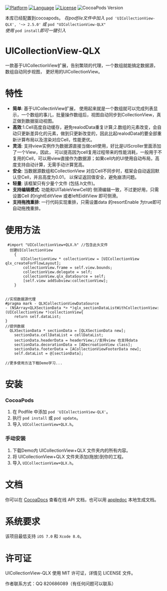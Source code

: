 
[![Platform](https://img.shields.io/badge/platform-iOS-red.svg)](https://developer.apple.com/iphone/index.action)
[![Language](http://img.shields.io/badge/language-OC-yellow.svg?style=flat
)](https://en.wikipedia.org/wiki/Objective-C)
[![License](https://img.shields.io/badge/license-MIT-blue.svg)](http://mit-license.org)
![CocoaPods Version](https://img.shields.io/badge/pod-v1.0.0-brightgreen.svg)

本库已经配置到cocoapods。
_在podfile文件中加入_ `pod 'UICollectionView-QLX', '~> 2.5.0'` _或_ `pod "UICollectionView-QLX"`
<br />_使用_ `pod install`_即可一键引入_
# UICollectionView-QLX
一款基于UICollectionView扩展，告别繁琐的代理，一个数组就能搞定数据源，数组自动同步视图， 更好用的UICollectionView。


特性
==============
- **简单**: 基于UICollectinView扩展， 使用起来就是一个数组就可以完成列表显示，一个数组的事儿，批量操作数组后，视图自动同步到CollectionView，真正做到数据驱动视图。
- **高效**:1.Cell高度自动缓存，避免realodData重复计算;2.数组的元素改变，会自动只更新差异化的元素，做到只更新改变的，因此比起realodData的要全部重新计算布局以及渲染对应Cell，性能更优。
- **灵活**: 支持view实例作为数据源直接当做cell使用，好比是UIScroller里面添加了一个View，因此， 可以提高因为cell复用过程带来的性能消耗，一般用于不复用的Cell，可以用view直接作为数据源；如果cell内的UI使用自动布局，高度支持自动计算，无需手动计算宽高。
- **安全**: 当数据源数组和CollectionView 对应Cell不同步时，框架会自动返回默认空Cell，并且高度为0.01， 以保证返回值安全，避免崩溃问题。
- **轻量**: 该框架只有少量个文件 (包括.h文件)。
- **支持编辑模式**: 功能和UITableViewCell的 侧滑编辑一致，不过更好用，只需设置Cell 的rightEditView 或者leftEiditView 即可侧滑。
- **支持拖拽重排**: 一行代码实现重排，只需设置data 的resortEnable 为true即可自动拖拽重排。


使用方法
==============

```objc
 #import "UICollectionView+QLX.h" //包含此头文件
  创建UICollectionView
    {
       UICollectionView * collectionView = [UICollectionView qlx_createForFlowLayout];
        collectionView.frame = self.view.bounds;
        collectionView.delegate = self;
        collectionView.qlx_dataSource = self;
        [self.view addSubview:collectionView];
    }
    
    
//实现数据源代理
#pragma mark - QLXCollectionViewDataSource
- (NSArray<QLXSectionData *> *)qlx_sectionDataListWithCollectionView:(UICollectionView *)collectionView{
    return self.dataList;
}
//提供数据
  QLXSectionData * sectionData = [QLXSectionData new];
    sectionData.cellDataList = cellDataList;
    sectionData.headerData = headerView;//支持view 也支持data
    sectionData.decorationData = [ADecroationView class];
    sectionData.footerData = [ACollectionViewFooterData new];
    self.dataList = @[sectionData];

//更多使用方法下载Demo学习...
```

安装
==============
### CocoaPods

1. 在 Podfile 中添加 `pod 'UICollectionView-QLX'`。
2. 执行 `pod install` 或 `pod update`。
3. 导入 `UICollectionView+QLX.h`。
### 手动安装

1. 下载Demo内 UICollectionView+QLX 文件夹内的所有内容。
2. 将 UICollectionView+QLX 文件夹添加(拖放)到你的工程。
3. 导入 `UICollectionView+QLX.h`。


文档
==============
你可以在 [CocoaDocs](http://cocoadocs.org/docsets/UICollectionView-QLX/) 查看在线 API 文档，也可以用 [appledoc](https://github.com/tomaz/appledoc) 本地生成文档。


系统要求
==============
该项目最低支持 `iOS 7.0` 和 `Xcode 8.0`。


许可证
==============
UICollectionView-QLX 使用 MIT 许可证，详情见 LICENSE 文件。

作者联系方式：QQ 820686089（有任何问题可以联系） 
